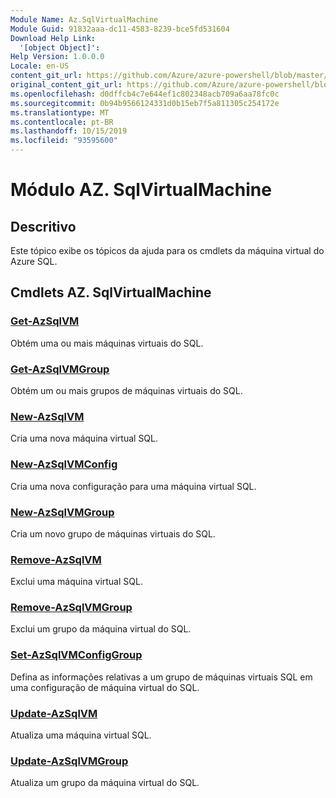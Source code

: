 ```yaml
---
Module Name: Az.SqlVirtualMachine
Module Guid: 91832aaa-dc11-4583-8239-bce5fd531604
Download Help Link:
  '[object Object]': 
Help Version: 1.0.0.0
Locale: en-US
content_git_url: https://github.com/Azure/azure-powershell/blob/master/src/SqlVirtualMachine/SqlVirtualMachine/help/Az.SqlVirtualMachine.md
original_content_git_url: https://github.com/Azure/azure-powershell/blob/master/src/SqlVirtualMachine/SqlVirtualMachine/help/Az.SqlVirtualMachine.md
ms.openlocfilehash: d0dffcb4c7e644ef1c802348acb709a6aa78fc0c
ms.sourcegitcommit: 0b94b9566124331d0b15eb7f5a811305c254172e
ms.translationtype: MT
ms.contentlocale: pt-BR
ms.lasthandoff: 10/15/2019
ms.locfileid: "93595600"
---
```

# Módulo AZ. SqlVirtualMachine
## Descritivo
Este tópico exibe os tópicos da ajuda para os cmdlets da máquina virtual do Azure SQL.

## Cmdlets AZ. SqlVirtualMachine
### [Get-AzSqlVM](Get-AzSqlVM.md)
Obtém uma ou mais máquinas virtuais do SQL.

### [Get-AzSqlVMGroup](Get-AzSqlVMGroup.md)
Obtém um ou mais grupos de máquinas virtuais do SQL.

### [New-AzSqlVM](New-AzSqlVM.md)
Cria uma nova máquina virtual SQL.

### [New-AzSqlVMConfig](New-AzSqlVMConfig.md)
Cria uma nova configuração para uma máquina virtual SQL.

### [New-AzSqlVMGroup](New-AzSqlVMGroup.md)
Cria um novo grupo de máquinas virtuais do SQL.

### [Remove-AzSqlVM](Remove-AzSqlVM.md)
Exclui uma máquina virtual SQL.

### [Remove-AzSqlVMGroup](Remove-AzSqlVMGroup.md)
Exclui um grupo da máquina virtual do SQL.

### [Set-AzSqlVMConfigGroup](Set-AzSqlVMConfigGroup.md)
Defina as informações relativas a um grupo de máquinas virtuais SQL em uma configuração de máquina virtual do SQL.

### [Update-AzSqlVM](Update-AzSqlVM.md)
Atualiza uma máquina virtual SQL.

### [Update-AzSqlVMGroup](Update-AzSqlVMGroup.md)
Atualiza um grupo da máquina virtual do SQL.

